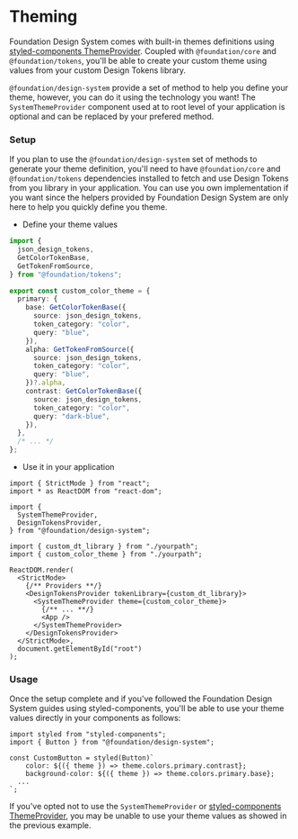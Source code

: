 # Theming

Foundation Design System comes with built-in themes definitions using [styled-components ThemeProvider](https://styled-components.com/docs/advanced#theming). Coupled with `@foundation/core` and `@foundation/tokens`, you'll be able to create your custom theme using values from your custom Design Tokens library.

`@foundation/design-system` provide a set of method to help you define your theme, however, you can do it using the technology you want! The `SystemThemeProvider` component used at to root level of your application is optional and can be replaced by your prefered method.

### Setup

If you plan to use the `@foundation/design-system` set of methods to generate your theme definition, you'll need to have `@foundation/core` and `@foundation/tokens` dependencies installed to fetch and use Design Tokens from you library in your application. You can use you own implementation if you want since the helpers provided by Foundation Design System are only here to help you quickly define you theme.

- Define your theme values

```ts
import {
  json_design_tokens,
  GetColorTokenBase,
  GetTokenFromSource,
} from "@foundation/tokens";

export const custom_color_theme = {
  primary: {
    base: GetColorTokenBase({
      source: json_design_tokens,
      token_category: "color",
      query: "blue",
    }),
    alpha: GetTokenFromSource({
      source: json_design_tokens,
      token_category: "color",
      query: "blue",
    })?.alpha,
    contrast: GetColorTokenBase({
      source: json_design_tokens,
      token_category: "color",
      query: "dark-blue",
    }),
  },
  /* ... */
};
```

- Use it in your application

```tsx
import { StrictMode } from "react";
import * as ReactDOM from "react-dom";

import {
  SystemThemeProvider,
  DesignTokensProvider,
} from "@foundation/design-system";

import { custom_dt_library } from "./yourpath";
import { custom_color_theme } from "./yourpath";

ReactDOM.render(
  <StrictMode>
    {/** Providers **/}
    <DesignTokensProvider tokenLibrary={custom_dt_library}>
      <SystemThemeProvider theme={custom_color_theme}>
        {/** ... **/}
        <App />
      </SystemThemeProvider>
    </DesignTokensProvider>
  </StrictMode>,
  document.getElementById("root")
);
```

### Usage

Once the setup complete and if you've followed the Foundation Design System guides using styled-components, you'll be able to use your theme values directly in your components as follows:

```tsx
import styled from "styled-components";
import { Button } from "@foundation/design-system";

const CustomButton = styled(Button)`
    color: ${({ theme }) => theme.colors.primary.contrast};
    background-color: ${({ theme }) => theme.colors.primary.base};
  ...
`;
```

If you've opted not to use the `SystemThemeProvider` or [styled-components ThemeProvider](https://styled-components.com/docs/advanced#theming), you may be unable to use your theme values as showed in the previous example.
